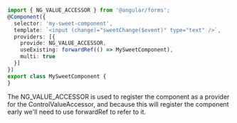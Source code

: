 ```typescript
import { NG_VALUE_ACCESSOR } from '@angular/forms';
@Component({
  selector: 'my-sweet-component',
  template: `<input (change)="sweetChange($event)" type="text" />`,
  providers: [{
    provide: NG_VALUE_ACCESSOR,
    useExisting: forwardRef(() => MySweetComponent),
    multi: true
  }]
})
export class MySweetComponent {
}
```

The NG_VALUE_ACCESSOR is used to register the component as a provider for the ControlValueAccessor, and because this will register the component early we'll need to use forwardRef to refer to it.